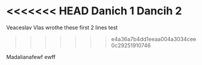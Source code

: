 <<<<<<< HEAD
Danich 1 
Dancih 2
=======
Veaceslav Vlas wrothe these first 2 lines
test
>>>>>>> e4a36a7b4dd1eeaa004a3034cee0c29251910746


Madalianafewf
ewff
